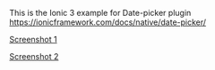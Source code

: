 This is the Ionic 3 example for Date-picker plugin https://ionicframework.com/docs/native/date-picker/

[Screenshot 1](/Screenshot_20171103-192723.jpg)

[Screenshot 2](/Screenshot_20171103-192754.jpg)
